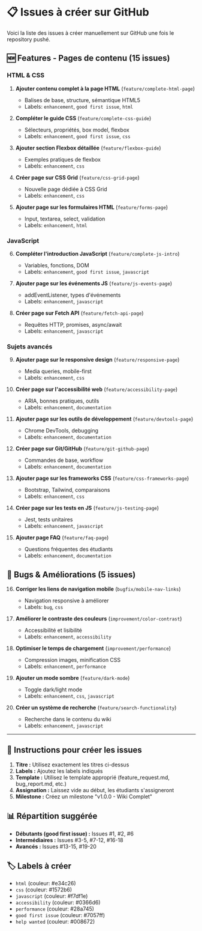 # 📋 Issues à créer sur GitHub

Voici la liste des issues à créer manuellement sur GitHub une fois le repository pushé.

## 🆕 Features - Pages de contenu (15 issues)

### HTML & CSS
1. **Ajouter contenu complet à la page HTML** (`feature/complete-html-page`)
   - Balises de base, structure, sémantique HTML5
   - Labels: `enhancement`, `good first issue`, `html`

2. **Compléter le guide CSS** (`feature/complete-css-guide`)
   - Sélecteurs, propriétés, box model, flexbox
   - Labels: `enhancement`, `good first issue`, `css`

3. **Ajouter section Flexbox détaillée** (`feature/flexbox-guide`)
   - Exemples pratiques de flexbox
   - Labels: `enhancement`, `css`

4. **Créer page sur CSS Grid** (`feature/css-grid-page`)
   - Nouvelle page dédiée à CSS Grid
   - Labels: `enhancement`, `css`

5. **Ajouter page sur les formulaires HTML** (`feature/forms-page`)
   - Input, textarea, select, validation
   - Labels: `enhancement`, `html`

### JavaScript
6. **Compléter l'introduction JavaScript** (`feature/complete-js-intro`)
   - Variables, fonctions, DOM
   - Labels: `enhancement`, `good first issue`, `javascript`

7. **Ajouter page sur les événements JS** (`feature/js-events-page`)
   - addEventListener, types d'événements
   - Labels: `enhancement`, `javascript`

8. **Créer page sur Fetch API** (`feature/fetch-api-page`)
   - Requêtes HTTP, promises, async/await
   - Labels: `enhancement`, `javascript`

### Sujets avancés
9. **Ajouter page sur le responsive design** (`feature/responsive-page`)
   - Media queries, mobile-first
   - Labels: `enhancement`, `css`

10. **Créer page sur l'accessibilité web** (`feature/accessibility-page`)
    - ARIA, bonnes pratiques, outils
    - Labels: `enhancement`, `documentation`

11. **Ajouter page sur les outils de développement** (`feature/devtools-page`)
    - Chrome DevTools, debugging
    - Labels: `enhancement`, `documentation`

12. **Créer page sur Git/GitHub** (`feature/git-github-page`)
    - Commandes de base, workflow
    - Labels: `enhancement`, `documentation`

13. **Ajouter page sur les frameworks CSS** (`feature/css-frameworks-page`)
    - Bootstrap, Tailwind, comparaisons
    - Labels: `enhancement`, `css`

14. **Créer page sur les tests en JS** (`feature/js-testing-page`)
    - Jest, tests unitaires
    - Labels: `enhancement`, `javascript`

15. **Ajouter page FAQ** (`feature/faq-page`)
    - Questions fréquentes des étudiants
    - Labels: `enhancement`, `documentation`

## 🐛 Bugs & Améliorations (5 issues)

16. **Corriger les liens de navigation mobile** (`bugfix/mobile-nav-links`)
    - Navigation responsive à améliorer
    - Labels: `bug`, `css`

17. **Améliorer le contraste des couleurs** (`improvement/color-contrast`)
    - Accessibilité et lisibilité
    - Labels: `enhancement`, `accessibility`

18. **Optimiser le temps de chargement** (`improvement/performance`)
    - Compression images, minification CSS
    - Labels: `enhancement`, `performance`

19. **Ajouter un mode sombre** (`feature/dark-mode`)
    - Toggle dark/light mode
    - Labels: `enhancement`, `css`, `javascript`

20. **Créer un système de recherche** (`feature/search-functionality`)
    - Recherche dans le contenu du wiki
    - Labels: `enhancement`, `javascript`

---

## 🎯 Instructions pour créer les issues

1. **Titre :** Utilisez exactement les titres ci-dessus
2. **Labels :** Ajoutez les labels indiqués
3. **Template :** Utilisez le template approprié (feature_request.md, bug_report.md, etc.)
4. **Assignation :** Laissez vide au début, les étudiants s'assigneront
5. **Milestone :** Créez un milestone "v1.0.0 - Wiki Complet"

## 📊 Répartition suggérée

- **Débutants (good first issue) :** Issues #1, #2, #6
- **Intermédiaires :** Issues #3-5, #7-12, #16-18  
- **Avancés :** Issues #13-15, #19-20

## 🏷️ Labels à créer

- `html` (couleur: #e34c26)
- `css` (couleur: #1572b6) 
- `javascript` (couleur: #f7df1e)
- `accessibility` (couleur: #0366d6)
- `performance` (couleur: #28a745)
- `good first issue` (couleur: #7057ff)
- `help wanted` (couleur: #008672)
